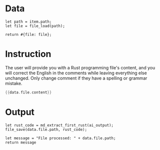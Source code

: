 # Data

```rhai
let path = item.path;
let file = file_load(path);

return #{file: file};
```

# Instruction

The user will provide you with a Rust programming file's content, and you will correct the English in the comments while leaving everything else unchanged.
Only change comment if they have a spelling or grammar mistake.

```rust
{{data.file.content}}
```

# Output

```rhai
let rust_code = md_extract_first_rust(ai_output);
file_save(data.file.path, rust_code);

let message = "File processed: " + data.file.path;
return message
```